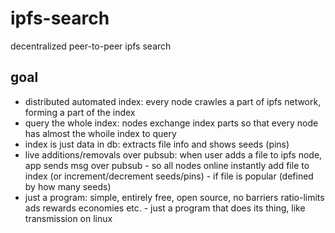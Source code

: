 # ipfs-search
decentralized peer-to-peer ipfs search

## goal

- distributed automated index: every node crawles a part of ipfs network, forming a part of the index
- query the whole index: nodes exchange index parts so that every node has almost the whoile index to query
- index is just data in db: extracts file info and shows seeds (pins)
- live additions/removals over pubsub: when user adds a file to ipfs node, app sends msg over pubsub - so all nodes online instantly add file to index (or increment/decrement seeds/pins) - if file is popular (defined by how many seeds)
- just a program: simple, entirely free, open source, no barriers ratio-limits ads rewards economies etc. - just a program that does its thing, like transmission on linux